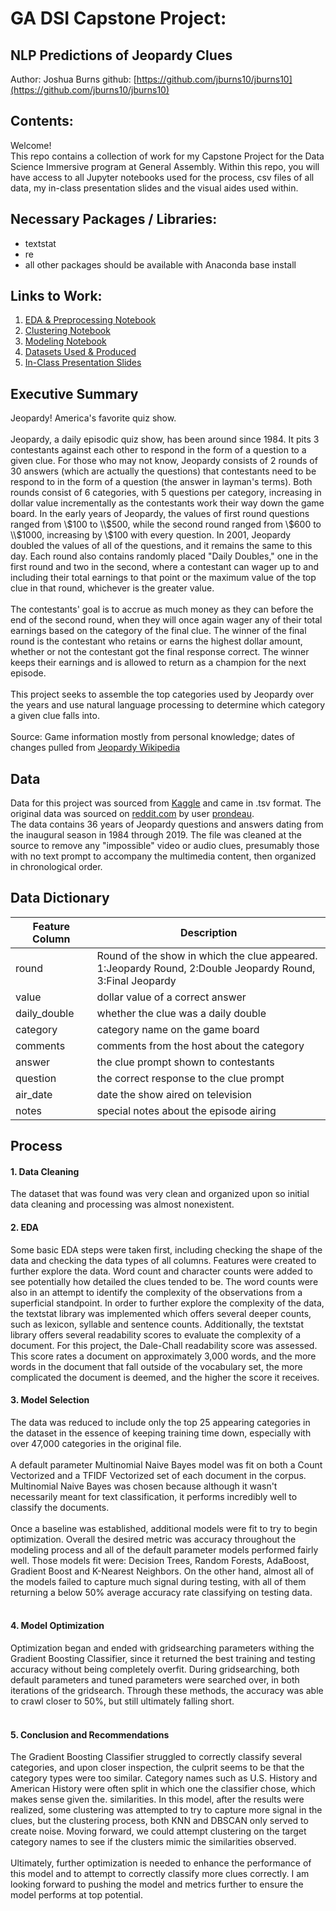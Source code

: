 # GA DSI Capstone Project: 
## NLP Predictions of Jeopardy Clues
Author: Joshua Burns
github: [https://github.com/jburns10/jburns10](https://github.com/jburns10/jburns10)

## Contents:
Welcome!  
This repo contains a collection of work for my Capstone Project for the Data Science Immersive program at General Assembly. Within this repo, you will have access to all Jupyter notebooks used for the process, csv files of all data, my in-class presentation slides and the visual aides used within.  

## Necessary Packages / Libraries:
- textstat
- re
- all other packages should be available with Anaconda base install

## Links to Work:
1. [EDA & Preprocessing Notebook](https://git.generalassemb.ly/jburns10/dsir-125/blob/master/assignments/projects/capstone/01-eda-preprocessing.ipynb)
2. [Clustering Notebook](https://git.generalassemb.ly/jburns10/dsir-125/blob/master/assignments/projects/capstone/02-clustering.ipynb)
3. [Modeling Notebook](https://git.generalassemb.ly/jburns10/dsir-125/blob/master/assignments/projects/capstone/03-modeling.ipynb)
4. [Datasets Used & Produced](https://git.generalassemb.ly/jburns10/dsir-125/tree/master/assignments/projects/capstone/datasets)
5. [In-Class Presentation Slides](https://git.generalassemb.ly/jburns10/dsir-125/tree/master/assignments/projects/capstone/presentation)

## Executive Summary
Jeopardy! America's favorite quiz show.  
<br/>
Jeopardy, a daily episodic quiz show, has been around since 1984. It pits 3 contestants against each other to respond in the form of a question to a given clue. For those who may not know, Jeopardy consists of 2 rounds of 30 answers (which are actually the questions) that contestants need to be respond to in the form of a question (the answer in layman's terms). Both rounds consist of 6 categories, with 5 questions per category, increasing in dollar value incrementally as the contestants work their way down the game board. In the early years of Jeopardy, the values of first round questions ranged from \\$100 to \\$500, while the second round ranged from \\$600 to \\$1000, increasing by \\$100 with every question. In 2001, Jeopardy doubled the values of all of the questions, and it remains the same to this day. Each round also contains randomly placed "Daily Doubles," one in the first round and two in the second, where a contestant can wager up to and including their total earnings to that point or the maximum value of the top clue in that round, whichever is the greater value.  
<br/>
The contestants' goal is to accrue as much money as they can before the end of the second round, when they will once again wager any of their total earnings based on the category of the final clue. The winner of the final round is the contestant who retains or earns the highest dollar amount, whether or not the contestant got the final response correct. The winner keeps their earnings and is allowed to return as a champion for the next episode.  
<br/>
This project seeks to assemble the top categories used by Jeopardy over the years and use natural language processing to determine which category a given clue falls into.  
<br/>
Source: Game information mostly from personal knowledge; dates of changes pulled from [Jeopardy Wikipedia](https://en.wikipedia.org/wiki/Jeopardy!#First_two_rounds)

## Data
Data for this project was sourced from  [Kaggle](https://www.kaggle.com/prondeau/350000-jeopardy-questions?select=master_season1-35.tsv) and came in .tsv format. The original data was sourced on [reddit.com](https://www.reddit.com/r/datasets/comments/cj3ipd/jeopardy_dataset_with_349000_clues/) by user [prondeau](https://www.kaggle.com/prondeau). 
<br/>
The data contains 36 years of Jeopardy questions and answers dating from the inaugural season in 1984 through 2019. The file was cleaned at the source to remove any "impossible" video or audio clues, presumably those with no text prompt to accompany the multimedia content, then organized in chronological order.

## Data Dictionary
|Feature Column|Description|
|--------------|-----------|
|round|Round of the show in which the clue appeared.<br/>1:Jeopardy Round, 2:Double Jeopardy Round, 3:Final Jeopardy|
|value|dollar value of a correct answer|
|daily_double|whether the clue was a daily double|
|category|category name on the game board|
|comments|comments from the host about the category|
|answer|the clue prompt shown to contestants|
|question|the correct response to the clue prompt|
|air_date|date the show aired on television|
|notes|special notes about the episode airing|

## Process
#### 1. Data Cleaning
The dataset that was found was very clean and organized upon so initial data cleaning and processing was almost nonexistent. 

#### 2. EDA
Some basic EDA steps were taken first, including checking the shape of the data and checking the data types of all columns. Features were created to further explore the data. Word count and character counts were added to see potentially how detailed the clues tended to be. The word counts were also in an attempt to identify the complexity of the observations from a superficial standpoint. In order to further explore the complexity of the data, the textstat library was implemented which offers several deeper counts, such as lexicon, syllable and sentence counts. Additionally, the textstat library offers several readability scores to evaluate the complexity of a document. For this project, the Dale-Chall readability score was assessed. This score rates a document on approximately 3,000 words, and the more words in the document that fall outside of the vocabulary set, the more complicated the document is deemed, and the higher the score it receives.

#### 3. Model Selection
The data was reduced to include only the top 25 appearing categories in the dataset in the essence of keeping training time down, especially with over 47,000 categories in the original file.  
<br/>
A default parameter Multinomial Naive Bayes model was fit on both a Count Vectorized and a TFIDF Vectorized set of each document in the corpus. Multinomial Naive Bayes was chosen because although it wasn't necessarily meant for text classification, it performs incredibly well to classify the documents.  
<br/>
Once a baseline was established, additional models were fit to try to begin optimization. Overall the desired metric was accuracy throughout the modeling process and all of the default parameter models performed fairly well. Those models fit were: Decision Trees, Random Forests, AdaBoost, Gradient Boost and K-Nearest Neighbors. On the other hand, almost all of the models failed to capture much signal during testing, with all of them returning a below 50% average accuracy rate classifying on testing data.  
<br/>
#### 4. Model Optimization
Optimization began and ended with gridsearching parameters withing the Gradient Boosting Classifier, since it returned the best training and testing accuracy without being completely overfit. During gridsearching, both default parameters and tuned parameters were searched over, in both iterations of the gridsearch. Through these methods, the accuracy was able to crawl closer to 50%, but still ultimately falling short.  
<br/>
#### 5. Conclusion and Recommendations
The Gradient Boosting Classifier struggled to correctly classify several categories, and upon closer inspection, the culprit seems to be that the category types were too similar. Category names such as U.S. History and American History were often split in which one the classifier chose, which makes sense given the. similarities. In this model, after the results were realized, some clustering was attempted to try to capture more signal in the clues, but the clustering process, both KNN and DBSCAN only served to create noise. Moving forward, we could attempt clustering on the target category names to see if the clusters mimic the similarities observed.  
<br/>
Ultimately, further optimization is needed to enhance the performance of this model and to attempt to correctly classify more clues correctly. I am looking forward to pushing the model and metrics further to ensure the model performs at top potential. 